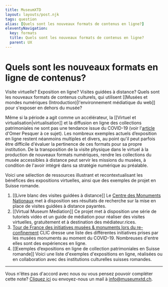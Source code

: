 ```yaml
---
title: MuseumXTD
layout: layouts/post.njk
tags: question
alias: [Quels sont les nouveaux formats de contenus en ligne?]
eleventyNavigation:
  key: formats
  title: Quels sont les nouveaux formats de contenus en ligne?
  parent: UX
---
```

# **Quels sont les nouveaux formats en ligne de contenus?**  
Visite virtuelle? Exposition en ligne? Visites guidées à distance? Quels sont les nouveaux formats de contenus culturels, qui utilisent [[Musées et mondes numériques (Introduction)|l'environnement médiatique du web]] pour s'exposer en dehors du musée?

Même si la période a agit comme un accélérateur, la [[Virtuel et virtualisation|virtualisation]] et la diffusion en ligne des collections patrimoniales ne sont pas une tendance issue du COVID-19 (voir l'[article](https://omer.mobi/notes/france-numerique-pour-les-musees-reperes) d'Omer Pesquer à ce sujet). Les nombreux exemples actuels d’exposition en ligne restent néanmoins multiples et divers, au point qu'il peut parfois être difficile d'évaluer la pertinence de ces formats pour sa propre institution. 
De la transposition de la visite physique dans le virtuel à la production de nouveaux formats numériques, rendre les collections du musée accessibles à distance peut servir les missions du musées, à condition de l'avoir intégré dans sa stratégie numérique au préalable.

Voici une sélection de ressources illustrant et recontextualisant les bénéfices des expositions virtuelles, ainsi que des exemples de projet en Suisse romande.

1. [[Livre blanc des visites guidées à distance]]
   Le [Centre des Monuments Nationaux](https://www.monuments-nationaux.fr) met à disposition ses résultats de recherche sur la mise en place de visites guidées à distance payantes.     
2. [[Virtual Museum Mediation]]
   Ce projet met à disposition une série de tutoriels vidéo et un guide de médiation pour réaliser des visites virtuelles, gratuitement et à destination des médiateur.rices. 
3. [Tour de France des initiatives musées & monuments lors du re-confinement](https://www.club-innovation-culture.fr/tour-de-france-re-confinement/)
   CLIC dresse une liste des différentes initiatives prises par les musées monuments au moment du COVID-19. Nombreuses d'entre elles sont des expériences en ligne.  
4. [[Exemples d’expositions en ligne de collection patrimoniales en Suisse romande]]
   Voici une liste d'exemples d'expositions en ligne, réalisées ou en collaboration avec des institutions culturelles suisses romandes.     

----
Vous n'êtes pas d'accord avec nous ou vous pensez pouvoir compléter cette note? [Cliquez ici](https://6e13e580.sibforms.com/serve/MUIEAJex9Gqy_GXlFogQqcGyYVXOZFFX8aHrYfffBiqjakg6wRCQTSUlxrpSXVkD6QEDI5CcmfGJhrDrkka2x7JvV-3YTESgygGo3Kq7DH-XD64whZr_JzkZgiL5lqiCeG3yKwBPjHJ6fyObFfcWQmqXpGkXQ3Ah4sgQV2mUjiMQ2hUe8pnjyP1gOywBca-q4MvmvdSwfxEFpgHr) ou envoyez-nous un mail à [info@museumxtd.ch](mailto:info@museumxtd.ch).